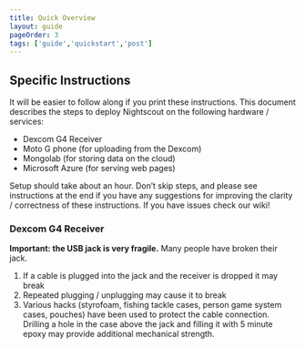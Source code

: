 ```yaml
---
title: Quick Overview
layout: guide
pageOrder: 3
tags: ['guide','quickstart','post']
---
```


## Specific Instructions

It will be easier to follow along if you print these instructions.
This document describes the steps to deploy Nightscout on the
following hardware / services:
  * Dexcom G4 Receiver
  * Moto G phone (for uploading from the Dexcom)
  *  Mongolab (for storing data on the cloud)
  *   Microsoft Azure (for serving web pages)

Setup should take about an hour.  Don’t skip steps, and please see
instructions at the end if you have any suggestions for improving the
clarity / correctness of these instructions.  If you have issues
check our wiki!

### Dexcom G4 Receiver

**Important: the USB jack is very fragile.**
Many people have broken their jack. 

  1. If a cable is plugged into the jack and the receiver is dropped
     it may break
  1. Repeated plugging / unplugging may cause it to break
  1. Various hacks (styrofoam, fishing tackle cases, person game
     system cases, pouches) have been used to protect the cable
     connection.  Drilling a hole in the case above the jack and
     filling it with 5 minute epoxy may provide additional mechanical
     strength.
